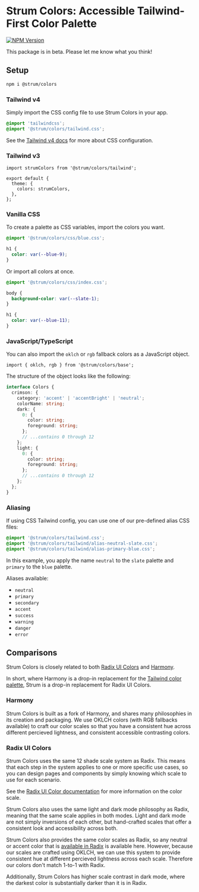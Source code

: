# Strum Colors: Accessible Tailwind-First Color Palette

<a href="https://www.npmjs.com/package/@strum/colors"><img alt="NPM Version" src="https://img.shields.io/npm/v/%40strum%2Fcolors?style=flat&link=https%3A%2F%2Fwww.npmjs.com%2Fpackage%2F%40strum%2Fcolors"></a>

This package is in beta. Please let me know what you think!

## Setup

```bash
npm i @strum/colors
```

### Tailwind v4

Simply import the CSS config file to use Strum Colors in your app.

```css
@import 'tailwindcss';
@import '@strum/colors/tailwind.css';
```

See the [Tailwind v4 docs](https://tailwindcss.com/docs/v4-beta) for more about CSS configuration.

### Tailwind v3

```tsx
import strumColors from '@strum/colors/tailwind';

export default {
  theme: {
    colors: strumColors,
  },
};
```

### Vanilla CSS

To create a palette as CSS variables, import the colors you want.

```css
@import '@strum/colors/css/blue.css';

h1 {
  color: var(--blue-9);
}
```

Or import all colors at once.

```css
@import '@strum/colors/css/index.css';

body {
  background-color: var(--slate-1);
}

h1 {
  color: var(--blue-11);
}
```

### JavaScript/TypeScript

You can also import the `oklch` or `rgb` fallback colors as a JavaScript object.

```tsx
import { oklch, rgb } from '@strum/colors/base';
```

The structure of the object looks like the following:

```ts
interface Colors {
  crimson: {
    category: 'accent' | 'accentBright' | 'neutral';
    colorName: string;
    dark: {
      0: {
        color: string;
        foreground: string;
      };
      // ...contains 0 through 12
    };
    light: {
      0: {
        color: string;
        foreground: string;
      };
      // ...contains 0 through 12
    };
  };
}
```

### Aliasing

If using CSS Tailwind config, you can use one of our pre-defined alias CSS files:

```css
@import '@strum/colors/tailwind.css';
@import '@strum/colors/tailwind/alias-neutral-slate.css';
@import '@strum/colors/tailwind/alias-primary-blue.css';
```

In this example, you apply the name `neutral` to the `slate` palette and `primary` to the `blue` palette.

Aliases available:

- `neutral`
- `primary`
- `secondary`
- `accent`
- `success`
- `warning`
- `danger`
- `error`

## Comparisons

Strum Colors is closely related to both [Radix UI Colors](https://www.radix-ui.com/colors) and [Harmony](https://evilmartians.com/opensource/harmony).

In short, where Harmony is a drop-in replacement for the [Tailwind color palette](https://tailwindcss.com/docs/customizing-colors), Strum is a drop-in replacement for Radix UI Colors.

### Harmony

Strum Colors is built as a fork of Harmony, and shares many philosophies in its creation and packaging. We use OKLCH colors (with RGB fallbacks available) to craft our color scales so that you have a consistent hue across different percieved lightness, and consistent accessible contrasting colors.

### Radix UI Colors

Strum Colors uses the same 12 shade scale system as Radix. This means that each step in the system applies to one or more specific use cases, so you can design pages and components by simply knowing which scale to use for each scenario.

See the [Radix UI Color documentation](https://www.radix-ui.com/colors/docs/palette-composition/understanding-the-scale) for more information on the color scale.

Strum Colors also uses the same light and dark mode philosophy as Radix, meaning that the same scale applies in both modes. Light and dark mode are not simply inversions of each other, but hand-crafted scales that offer a consistent look and accessibility across both.

Strum Colors also provides the same color scales as Radix, so any neutral or accent color that is [available in Radix](https://www.radix-ui.com/colors/docs/palette-composition/scales) is available here. However, because our scales are crafted using OKLCH, we can use this system to provide consistent hue at different percieved lightness across each scale. Therefore our colors don't match 1-to-1 with Radix.

Additionally, Strum Colors has higher scale contrast in dark mode, where the darkest color is substantially darker than it is in Radix.
